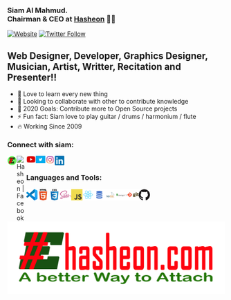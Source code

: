 ### Siam Al Mahmud. <br/>Chairman & CEO at [Hasheon][website] 💖💖

[![Website](https://shields.io/badge/Hasheon.com-Online-1DA1F2?style=for-the-badge)](https://hasheon.com)
[![Twitter Follow](https://img.shields.io/twitter/follow/OfficerSiam?color=1DA1F2&logo=twitter&style=for-the-badge)](https://twitter.com/intent/follow?original_referer=https%3A%2F%2Fgithub.com%2FOfficerSiam&screen_name=OfficerSiam)

## Web Designer, Developer, Graphics Designer, Musician, Artist, Writter, Recitation and Presenter!!

- 🌱 Love to learn every new thing
- 💖 Looking to collaborate with other to contribute knowledge
- 🥅 2020 Goals: Contribute more to Open Source projects
- ⚡ Fun fact: Siam love to  play guitar / drums / harmonium / flute
- 🔥 Working Since 2009

### Connect with siam:

[<img align="left" alt="hasheon.com" width="22px" src="https://github.com/officersiam/officersiam/blob/master/ico-6.png?raw=true" />][website]
[<img align="left" alt="Hasheon | Facebook" width="22px" src="https://facebookbrand.com/wp-content/uploads/2019/04/f_logo_RGB-Hex-Blue_512.png?w=512&h=512" />][facebook]
[<img align="left" alt="OfficerSiam | YouTube" width="22px" src="https://github.com/officersiam/officersiam/blob/master/yt.png?raw=true" />][youtube]
[<img align="left" alt="OfficerSiam | Twtiter" width="22px" src="https://github.com/officersiam/officersiam/blob/master/tw.jpg?raw=true" />][twitter]
[<img align="left" alt="OfficerSiam | Instagram" width="22px" src="https://raw.githubusercontent.com/officersiam/officersiam/master/is.jpg" />][instagram]
[<img align="left" alt="Siam Al Mahmud | Linked in" width="22px" src="https://raw.githubusercontent.com/officersiam/officersiam/master/li.png" />][linkedin]

<br />

### Languages and Tools:

[<img align="left" alt="Visual Studio Code" width="26px" src="https://raw.githubusercontent.com/github/explore/80688e429a7d4ef2fca1e82350fe8e3517d3494d/topics/visual-studio-code/visual-studio-code.png" />][website]
[<img align="left" alt="HTML5" width="26px" src="https://raw.githubusercontent.com/github/explore/80688e429a7d4ef2fca1e82350fe8e3517d3494d/topics/html/html.png" />][website]
[<img align="left" alt="CSS3" width="26px" src="https://raw.githubusercontent.com/github/explore/80688e429a7d4ef2fca1e82350fe8e3517d3494d/topics/css/css.png" />][website]
[<img align="left" alt="Sass" width="26px" src="https://raw.githubusercontent.com/github/explore/80688e429a7d4ef2fca1e82350fe8e3517d3494d/topics/sass/sass.png" />][website]
[<img align="left" alt="JavaScript" width="26px" src="https://raw.githubusercontent.com/github/explore/80688e429a7d4ef2fca1e82350fe8e3517d3494d/topics/javascript/javascript.png" />][website]
[<img align="left" alt="React" width="26px" src="https://raw.githubusercontent.com/github/explore/80688e429a7d4ef2fca1e82350fe8e3517d3494d/topics/react/react.png" />][website]
[<img align="left" alt="SQL" width="26px" src="https://raw.githubusercontent.com/github/explore/80688e429a7d4ef2fca1e82350fe8e3517d3494d/topics/sql/sql.png" />][website]
[<img align="left" alt="MySQL" width="26px" src="https://raw.githubusercontent.com/github/explore/80688e429a7d4ef2fca1e82350fe8e3517d3494d/topics/mysql/mysql.png" />][website]
[<img align="left" alt="MongoDB" width="26px" src="https://raw.githubusercontent.com/github/explore/80688e429a7d4ef2fca1e82350fe8e3517d3494d/topics/mongodb/mongodb.png" />][website]
[<img align="left" alt="Git" width="26px" src="https://raw.githubusercontent.com/github/explore/80688e429a7d4ef2fca1e82350fe8e3517d3494d/topics/git/git.png" />][website]
[<img align="left" alt="GitHub" width="26px" src="https://raw.githubusercontent.com/github/explore/78df643247d429f6cc873026c0622819ad797942/topics/github/github.png" />][website]


<br />
<br />

[<img align="left" alt="GitHub" src="https://raw.githubusercontent.com/officersiam/officersiam/master/watermark5.png" />][website]

[website]: https://hasheon.com
[facebook]: https://facebook.com/Hasheon
[twitter]: https://twitter.com/OfficerSiam
[youtube]: https://youtube.com/SiamAlMahmud
[instagram]: https://instagram.com/OfficerSiam
[linkedin]: https://linkedin.com/in/SiamAlMahmud
